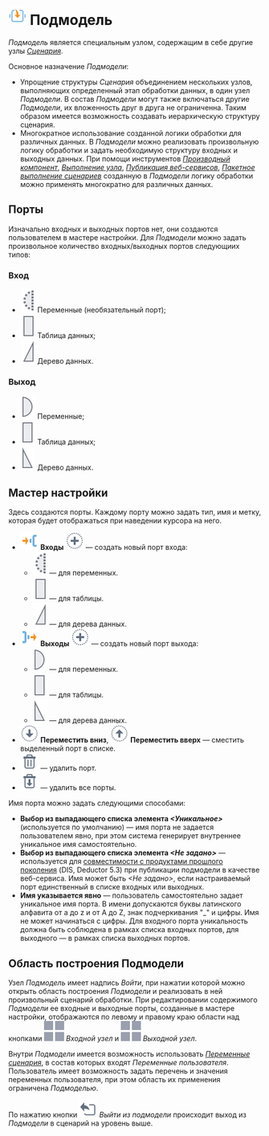 # ![Подмодель](../../images/icons/components/generic_default.svg) Подмодель

*Подмодель* является специальным узлом, содержащим в себе другие узлы *[Сценария](../../scenario/README.md#proektirovanie-stsenariev)*.

 Основное назначение *Подмодели*:
  - Упрощение структуры *Сценария* объединением нескольких узлов, выполняющих определенный этап обработки данных, в один узел *Подмодели*. В состав *Подмодели* могут также включаться другие *Подмодели*, их вложенность друг в друга не ограниченна. Таким образом имеется возможность создавать иерархическую структуру сценария.
  - Многократное использование созданной логики обработки для различных данных. В *Подмодели* можно реализовать произвольную логику обработки и задать необходимую структуру входных и выходных данных. При помощи инструментов *[Производный компонент](../../scenario/derived-component.md)*, *[Выполнение узла](../../processors/control/execute-node.md)*, *[Публикация веб-сервисов](../../integration/web-services/README.md#sozdanie-sobstvennykh-veb-servisov)*, *[Пакетное выполнение сценариев](../../scenario/batchlauncher.md#paketnoe-vypolnenie-stsenariev)* созданную в *Подмодели* логику обработки можно применять многократно для различных данных.

## Порты

Изначально входных и выходных портов нет, они создаются пользователем в мастере настройки. Для *Подмодели* можно задать произвольное количество входных/выходных портов следующиих типов:

### Вход

* ![Входные переменные](../../images/icons/app/node/ports/inputs-optional/variable_inactive.svg) Переменные (необязательный порт);
* ![Входной источник данных](../../images/icons/app/node/ports/inputs/table_inactive.svg) Таблица данных;
* ![Входное дерево данных](../../images/icons/app/node/ports/inputs/tree_inactive.svg) Дерево данных.

### Выход

* ![Выходные переменные](../../images/icons/app/node/ports/outputs/variable_inactive.svg) Переменные;
* ![Выходной набор данных](../../images/icons/app/node/ports/outputs/table_inactive.svg) Таблица данных;
* ![Выходное дерево данных](../../images/icons/app/node/ports/outputs/tree_inactive.svg) Дерево данных.

## Мастер настройки

Здесь создаются порты. Каждому порту можно задать тип, имя и метку, которая будет отображаться при наведении курсора на него.

* ![Входы](../../images/icons/system_object_18/port-in_default.svg) **Входы** ![Новый порт](../../images/icons/toolbar-controls/plus_default.svg) — создать новый порт входа:
  * ![Для переменных](../../images/icons/app/node/ports/inputs-optional/variable_inactive.svg) — для переменных.
  * ![Для таблицы](../../images/icons/app/node/ports/inputs/table_inactive.svg) — для таблицы.
  * ![Для дерева данных](../../images/icons/app/node/ports/inputs/tree_inactive.svg) — для дерева данных.
* ![Выходы](../../images/icons/system_object_18/port-out_default.svg) **Выходы** ![Новый порт](../../images/icons/toolbar-controls/plus_default.svg) — создать новый порт выхода:
  * ![Для переменных](../../images/icons/app/node/ports/outputs/variable_inactive.svg) — для переменных.
  * ![Для таблицы](../../images/icons/app/node/ports/outputs/table_inactive.svg) — для таблицы.
  * ![Для дерева данных](../../images/icons/app/node/ports/outputs/tree_inactive.svg) — для дерева данных.
* ![Переместить вниз](../../images/icons/toolbar-controls/movedown_default.svg) **Переместить вниз**, ![Переместить вверх](../../images/icons/toolbar-controls/moveup_default.svg) **Переместить вверх** — сместить выделенный порт в списке.
* ![Удалить порт](../../images/icons/toolbar-controls/delete_default.svg) — удалить порт.
* ![Удалить все порты](../../images/icons/toolbar-controls/delete-all_default.svg) — удалить все порты.

Имя порта можно задать следующими способами:

* **Выбор из выпадающего списка элемента *<Уникальное>*** (используется по умолчанию) — имя порта не задается пользователем явно, при этом система генерирует внутреннее уникальное имя самостоятельно.
* **Выбор из выпадающего списка элемента *<Не задано>*** — используется для [совместимости с продуктами прошлого поколения](../../integration/web-services/publishing-web-service.md#sovmestimost-veb-servisov-loginom-s-deductor) (DIS, Deductor 5.3) при публикации подмодели в качестве веб-сервиса. Имя может быть *<Не задано>*, если настраиваемый порт единственный в списке входных или выходных.
* **Имя указывается явно** — пользователь самостоятельно задает уникальное имя порта. В имени допускаются буквы латинского алфавита от а до z и от А до Z, знак подчеркивания "_" и цифры. Имя не может начинаться с цифры. Для входного порта уникальность должна быть соблюдена в рамках списка входных портов, для выходного — в рамках списка выходных портов.

## Область построения Подмодели

Узел *Подмодель* имеет надпись *Войти*, при нажатии которой можно открыть область построения *Подмодели* и реализовать в ней произвольный сценарий обработки. При редактировании содержимого *Подмодели* ее входные и выходные порты, созданные в мастере настройки, отображаются по левому и правому краю области над кнопками ![Выходной узел](../../images/icons/app/node/ports/submodel-port/submodel-port_20x20.svg) *Входной узел* и ![Выходной узел](../../images/icons/app/node/ports/submodel-port/submodel-port_20x20.svg) *Выходной узел*.

Внутри *Подмодели* имеется возможность использовать *[Переменные сценария](../../scenario/variables/scenario-variables.md)*, в состав которых входят *Переменные пользователя*. Пользователь имеет возможность задать перечень и значения переменных пользователя, при этом область их применения ограничена *Подмоделью*.

По нажатию кнопки ![Выйти из подмодели](../../images/icons/submodel/back.svg) *Выйти из подмодели* происходит выход из *Подмодели* в сценарий на уровень выше.
